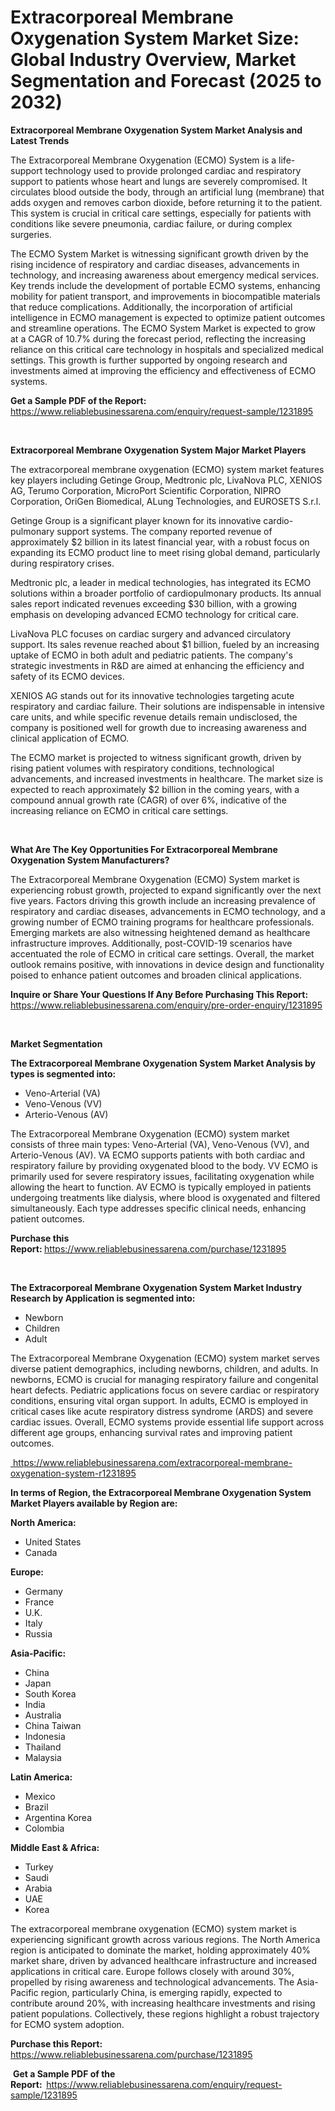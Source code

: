 <p><h1>Extracorporeal Membrane Oxygenation System Market Size: Global Industry Overview, Market Segmentation and Forecast (2025 to 2032)</h1></p><p><strong>Extracorporeal Membrane Oxygenation System Market Analysis and Latest Trends</strong></p>
<p><p>The Extracorporeal Membrane Oxygenation (ECMO) System is a life-support technology used to provide prolonged cardiac and respiratory support to patients whose heart and lungs are severely compromised. It circulates blood outside the body, through an artificial lung (membrane) that adds oxygen and removes carbon dioxide, before returning it to the patient. This system is crucial in critical care settings, especially for patients with conditions like severe pneumonia, cardiac failure, or during complex surgeries.</p><p>The ECMO System Market is witnessing significant growth driven by the rising incidence of respiratory and cardiac diseases, advancements in technology, and increasing awareness about emergency medical services. Key trends include the development of portable ECMO systems, enhancing mobility for patient transport, and improvements in biocompatible materials that reduce complications. Additionally, the incorporation of artificial intelligence in ECMO management is expected to optimize patient outcomes and streamline operations. The ECMO System Market is expected to grow at a CAGR of 10.7% during the forecast period, reflecting the increasing reliance on this critical care technology in hospitals and specialized medical settings. This growth is further supported by ongoing research and investments aimed at improving the efficiency and effectiveness of ECMO systems.</p></p>
<p><strong>Get a Sample PDF of the Report:&nbsp;</strong> <a href="https://www.reliablebusinessarena.com/enquiry/request-sample/1231895?utm_campaign=3270&utm_medium=2&utm_source=Github&utm_content=ia&utm_term=14042025&utm_id=extracorporeal-membrane-oxygenation-system">https://www.reliablebusinessarena.com/enquiry/request-sample/1231895</a></p>
<p>&nbsp;</p>
<p><strong>Extracorporeal Membrane Oxygenation System Major Market Players</strong></p>
<p><p>The extracorporeal membrane oxygenation (ECMO) system market features key players including Getinge Group, Medtronic plc, LivaNova PLC, XENIOS AG, Terumo Corporation, MicroPort Scientific Corporation, NIPRO Corporation, OriGen Biomedical, ALung Technologies, and EUROSETS S.r.l. </p><p>Getinge Group is a significant player known for its innovative cardio-pulmonary support systems. The company reported revenue of approximately $2 billion in its latest financial year, with a robust focus on expanding its ECMO product line to meet rising global demand, particularly during respiratory crises.</p><p>Medtronic plc, a leader in medical technologies, has integrated its ECMO solutions within a broader portfolio of cardiopulmonary products. Its annual sales report indicated revenues exceeding $30 billion, with a growing emphasis on developing advanced ECMO technology for critical care.</p><p>LivaNova PLC focuses on cardiac surgery and advanced circulatory support. Its sales revenue reached about $1 billion, fueled by an increasing uptake of ECMO in both adult and pediatric patients. The company's strategic investments in R&D are aimed at enhancing the efficiency and safety of its ECMO devices.</p><p>XENIOS AG stands out for its innovative technologies targeting acute respiratory and cardiac failure. Their solutions are indispensable in intensive care units, and while specific revenue details remain undisclosed, the company is positioned well for growth due to increasing awareness and clinical application of ECMO.</p><p>The ECMO market is projected to witness significant growth, driven by rising patient volumes with respiratory conditions, technological advancements, and increased investments in healthcare. The market size is expected to reach approximately $2 billion in the coming years, with a compound annual growth rate (CAGR) of over 6%, indicative of the increasing reliance on ECMO in critical care settings.</p></p>
<p>&nbsp;</p>
<p><strong>What Are The Key Opportunities For Extracorporeal Membrane Oxygenation System Manufacturers?</strong></p>
<p><p>The Extracorporeal Membrane Oxygenation (ECMO) System market is experiencing robust growth, projected to expand significantly over the next five years. Factors driving this growth include an increasing prevalence of respiratory and cardiac diseases, advancements in ECMO technology, and a growing number of ECMO training programs for healthcare professionals. Emerging markets are also witnessing heightened demand as healthcare infrastructure improves. Additionally, post-COVID-19 scenarios have accentuated the role of ECMO in critical care settings. Overall, the market outlook remains positive, with innovations in device design and functionality poised to enhance patient outcomes and broaden clinical applications.</p></p>
<p><strong>Inquire or Share Your Questions If Any Before Purchasing This Report:</strong> <a href="https://www.reliablebusinessarena.com/enquiry/pre-order-enquiry/1231895?utm_campaign=3270&utm_medium=2&utm_source=Github&utm_content=ia&utm_term=14042025&utm_id=extracorporeal-membrane-oxygenation-system">https://www.reliablebusinessarena.com/enquiry/pre-order-enquiry/1231895</a></p>
<p>&nbsp;</p>
<p><strong>Market Segmentation</strong></p>
<p><strong>The Extracorporeal Membrane Oxygenation System Market Analysis by types is segmented into:</strong></p>
<p><ul><li>Veno-Arterial (VA)</li><li>Veno-Venous (VV)</li><li>Arterio-Venous (AV)</li></ul></p>
<p><p>The Extracorporeal Membrane Oxygenation (ECMO) system market consists of three main types: Veno-Arterial (VA), Veno-Venous (VV), and Arterio-Venous (AV). VA ECMO supports patients with both cardiac and respiratory failure by providing oxygenated blood to the body. VV ECMO is primarily used for severe respiratory issues, facilitating oxygenation while allowing the heart to function. AV ECMO is typically employed in patients undergoing treatments like dialysis, where blood is oxygenated and filtered simultaneously. Each type addresses specific clinical needs, enhancing patient outcomes.</p></p>
<p><strong>Purchase this Report:&nbsp;</strong><a href="https://www.reliablebusinessarena.com/purchase/1231895?utm_campaign=3270&utm_medium=2&utm_source=Github&utm_content=ia&utm_term=14042025&utm_id=extracorporeal-membrane-oxygenation-system">https://www.reliablebusinessarena.com/purchase/1231895</a></p>
<p>&nbsp;</p>
<p><strong>The Extracorporeal Membrane Oxygenation System Market Industry Research by Application is segmented into:</strong></p>
<p><ul><li>Newborn</li><li>Children</li><li>Adult</li></ul></p>
<p><p>The Extracorporeal Membrane Oxygenation (ECMO) system market serves diverse patient demographics, including newborns, children, and adults. In newborns, ECMO is crucial for managing respiratory failure and congenital heart defects. Pediatric applications focus on severe cardiac or respiratory conditions, ensuring vital organ support. In adults, ECMO is employed in critical cases like acute respiratory distress syndrome (ARDS) and severe cardiac issues. Overall, ECMO systems provide essential life support across different age groups, enhancing survival rates and improving patient outcomes.</p></p>
<p><a href="https://www.reliablebusinessarena.com/extracorporeal-membrane-oxygenation-system-r1231895?utm_campaign=3270&utm_medium=2&utm_source=Github&utm_content=ia&utm_term=14042025&utm_id=extracorporeal-membrane-oxygenation-system">&nbsp;https://www.reliablebusinessarena.com/extracorporeal-membrane-oxygenation-system-r1231895</a></p>
<p><strong>In terms of Region, the Extracorporeal Membrane Oxygenation System Market Players available by Region are:</strong></p>
<p>
    <p> <strong> North America: </strong>
        <ul>
            <li>United States</li>
            <li>Canada</li>
        </ul>
        </p> 
    <p> <strong> Europe: </strong>
        <ul>
            <li>Germany</li>
            <li>France</li>
            <li>U.K.</li>
            <li>Italy</li>
            <li>Russia</li>
        </ul>
        </p> 
    <p> <strong> Asia-Pacific: </strong>
        <ul>
            <li>China</li>
            <li>Japan</li>
            <li>South Korea</li>
            <li>India</li>
            <li>Australia</li>
            <li>China Taiwan</li>
            <li>Indonesia</li>
            <li>Thailand</li>
            <li>Malaysia</li>
        </ul>
        </p> 
    <p> <strong> Latin America: </strong>
        <ul>
            <li>Mexico</li>
            <li>Brazil</li>
            <li>Argentina Korea</li>
            <li>Colombia</li>
        </ul>
        </p> 
    <p> <strong> Middle East & Africa: </strong>
        <ul>
            <li>Turkey</li>
            <li>Saudi</li>
            <li>Arabia</li>
            <li>UAE</li>
            <li>Korea</li>
        </ul>
    </p>
    </p>
<p><p>The extracorporeal membrane oxygenation (ECMO) system market is experiencing significant growth across various regions. The North America region is anticipated to dominate the market, holding approximately 40% market share, driven by advanced healthcare infrastructure and increased applications in critical care. Europe follows closely with around 30%, propelled by rising awareness and technological advancements. The Asia-Pacific region, particularly China, is emerging rapidly, expected to contribute around 20%, with increasing healthcare investments and rising patient populations. Collectively, these regions highlight a robust trajectory for ECMO system adoption.</p></p>
<p><strong>Purchase this Report: </strong><a href="https://www.reliablebusinessarena.com/purchase/1231895?utm_campaign=3270&utm_medium=2&utm_source=Github&utm_content=ia&utm_term=14042025&utm_id=extracorporeal-membrane-oxygenation-system">https://www.reliablebusinessarena.com/purchase/1231895</a></p>
<p>&nbsp;<strong>Get a Sample PDF of the Report:&nbsp;&nbsp;</strong><a href="https://www.reliablebusinessarena.com/enquiry/request-sample/1231895?utm_campaign=3270&utm_medium=2&utm_source=Github&utm_content=ia&utm_term=14042025&utm_id=extracorporeal-membrane-oxygenation-system">https://www.reliablebusinessarena.com/enquiry/request-sample/1231895</a></p>
<p><strong></strong></p>
<p><p></p><p></p><p></p></p>